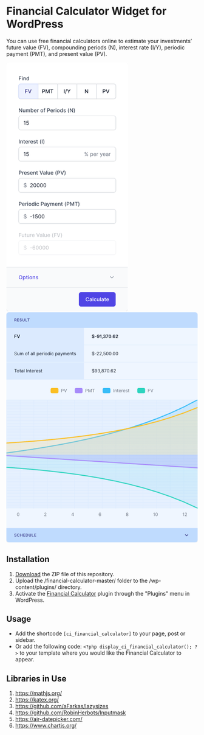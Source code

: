 # Financial Calculator Widget for WordPress

You can use free financial calculators online to estimate your investments’ future value (FV), compounding periods (N), interest rate (I/Y), periodic payment (PMT), and present value (PV).

![Financial Calculator Input Form](/assets/images/screenshot-1.png "Financial Calculator Input Form")
![Financial Calculator Calculation Results](/assets/images/screenshot-2.png "Financial Calculator Calculation Results")

## Installation

1. [Download](https://github.com/pub-calculator-io/financial-calculator/archive/refs/heads/master.zip) the ZIP file of this repository.
2. Upload the /financial-calculator-master/ folder to the /wp-content/plugins/ directory.
3. Activate the [Financial Calculator](https://www.calculator.io/financial-calculator/ "Financial Calculator Homepage") plugin through the "Plugins" menu in WordPress.

## Usage
* Add the shortcode `[ci_financial_calculator]` to your page, post or sidebar.
* Or add the following code: `<?php display_ci_financial_calculator(); ?>` to your template where you would like the Financial Calculator to appear.

## Libraries in Use
1. https://mathjs.org/
2. https://katex.org/
3. https://github.com/aFarkas/lazysizes
4. https://github.com/RobinHerbots/Inputmask
5. https://air-datepicker.com/
6. https://www.chartjs.org/
